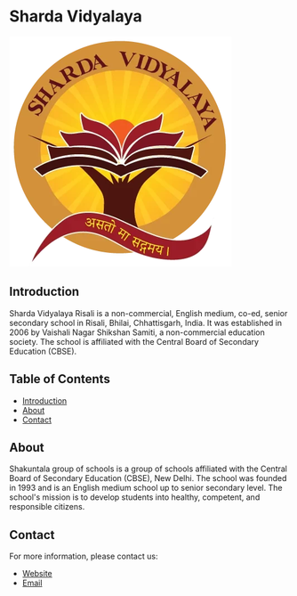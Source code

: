 # Sharda Vidyalaya

![Logo of Sharda Vidyalaya](./assets/logo-sharda-vidyalaya.png)

## Introduction
Sharda Vidyalaya Risali is a non-commercial, English medium, co-ed, senior secondary school in Risali, Bhilai, Chhattisgarh, India. It was established in 2006 by Vaishali Nagar Shikshan Samiti, a non-commercial education society. The school is affiliated with the Central Board of Secondary Education (CBSE).

## Table of Contents
- [Introduction](#introduction)
- [About](#about)
- [Contact](#contact)

## About
Shakuntala group of schools is a group of schools affiliated with the Central Board of Secondary Education (CBSE), New Delhi. The school was founded in 1993 and is an English medium school up to senior secondary level. The school's mission is to develop students into healthy, competent, and responsible citizens.

## Contact
For more information, please contact us:
- [Website](https://shardavidyalaya.netlify.app)
- [Email](mailto:contact@shardavidyalaya.com)
